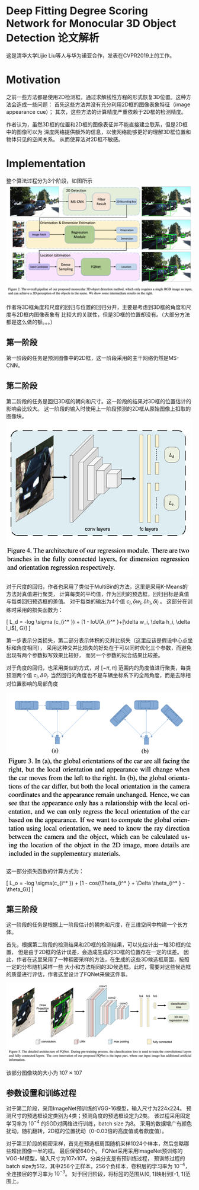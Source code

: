 # Deep Fitting Degree Scoring Network for Monocular 3D Object Detection 论文解析
这是清华大学Lijie Liu等人与华为诺亚合作，发表在CVPR2019上的工作。


# Motivation
之前一些方法都是使用2D检测框，通过求解线性方程的形式恢复3D位置。这种方法会造成一些问题：
首先这些方法并没有充分利用2D框的图像表象特征（image appearance cue）；
其次，这些方法的计算精度严重依赖于2D框的检测精度。

作者认为，虽然3D框的位置和2D框的图像表征并不能直接建立联系，但是2D框中的图像可以为
深度网络提供额外的信息，以使网络能够更好的理解3D框位置和物体只见的空间关系。
从而使算法对2D框不敏感。

# Implementation
整个算法过程分为3个阶段，如图所示
![](assets/FQNet-5421afdb.png)

作者将3D框角度和尺度的回归与位置的回归分开，主要是考虑到3D框的角度和尺度与2D框内图像表象有
比较大的关联性，但是3D框的位置却没有。（大部分方法都是这么做的额。。。）

## 第一阶段
第一阶段的任务是预测图像中的2D框，这一阶段采用的主干网络仍然是MS-CNN。


## 第二阶段
第二阶段的任务是回归3D框的朝向和尺寸。这一阶段的结果对3D框的位置估计的影响会比较大。
这一阶段的输入时使用上一阶段预测的2D框从原始图像上扣取的图像块。
![](assets/FQNet-a126b412.png)

对于尺度的回归，作者也采用了类似于MultiBin的方法，这里是采用K-Means的方法对真值进行聚类，
计算每类的平均值，作为回归的预选框，回归目标是真值与每类回归预选框的差值。
对于每类的输出为4个值 $c_i, \delta w_i, \delta h_i, \delta l_i$ 。
这部分在训练时采用的损失函数为：

\[
L_d = -log \sigma (c_{i^* }) + [1 - IoU(A_{i^* }+[\delta w_i, \delta h_i, \delta l_i$], G)]
\]

第一步表示分类损失，第二部分表示体积的交并比损失（这里应该是假设中心点坐标和角度相同），
采用这种交并比损失的好处在于可以同时优化三个参数，而避免出现有两个参数拟写效果比较好，
而另一个参数的拟合结果比较差。

对于角度的回归，也采用类似的方式，对 $[-\pi, \pi]$ 范围内的角度值进行聚类，每类预测两个值 $c_i, \Delta \theta_i$.
当然回归的角度也不是车辆坐标系下的全局角度，而是去除相对位置影响的局部角度

![](assets/FQNet-1e775189.png)

这一部分损失函数的计算方式为：

\[
L_o = -log \sigma(c_{i^* }) + [1 - cos(\Theta_{i^* } + \Delta \theta_{i^* } - \theta_G)]
\]


## 第三阶段
这一阶段的任务是根据上一阶段估计的朝向和尺度，在三维空间中构建一个长方体。

首先，根据第二阶段的检测结果和2D框的检测结果，可以先估计出一堆3D框的位置，
但是由于2D框的估计误差，会造成生成的3D框的位置存在一定的误差。
因此，作者在这里采用了一种稠密采样的方法，在生成的这些3D候选框周围，按照一定的分布随机采样一些
大小和方法相同的3D候选框。此时，需要对这些候选框的质量进行评估，作者这里设计了FQNet来做这件事。

![](assets/FQNet-3bcbab2c.png)

该部分图像块的大小为 $107 \times 107$


## 参数设置和训练过程

对于第二阶段，采用ImageNet预训练的VGG-16模型，输入尺寸为224x224。
预测尺寸的预选框设定类别为4类；预测角度的预选框设定为2类。
该过程采用固定学习率为 $10^{-4}$ 的SGD对网络进行训练，batch size 为8。
采用的数据增广有颜色扰动，随机翻转，2D框的位置扰动（0-0.03倍的高度值或者款度值）。

对于第三阶段的稠密采样，首先在预选框周围随机采样1024个样本，然后忽略哪些超出图像一半的框。
最后保留640个。
FQNet采用采用ImageNet预训练的VGG-M模型，输入尺寸为107x107。分类分支是有预训练过程，
预训练过程的batch size为512，其中256个正样本，256个负样本，卷积层的学习率为 $10^{-4}$，
全连接层的学习率为 $10^{-3}$。
对于回归阶段，将标签的范围从[0, 1]映射到[-1, 1]范围上。
